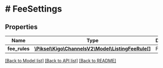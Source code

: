 # # FeeSettings

## Properties

Name | Type | Description | Notes
------------ | ------------- | ------------- | -------------
**fee_rules** | [**\Piksel\Kigo\ChannelsV2\Model\ListingFeeRule[]**](ListingFeeRule.md) | Fee rules | [optional]

[[Back to Model list]](../../README.md#models) [[Back to API list]](../../README.md#endpoints) [[Back to README]](../../README.md)
